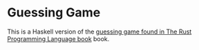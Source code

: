 # Guessing Game

This is a Haskell version of the [guessing game found in The Rust Programming Language book](https://doc.rust-lang.org/book/ch02-00-guessing-game-tutorial.html) book.
